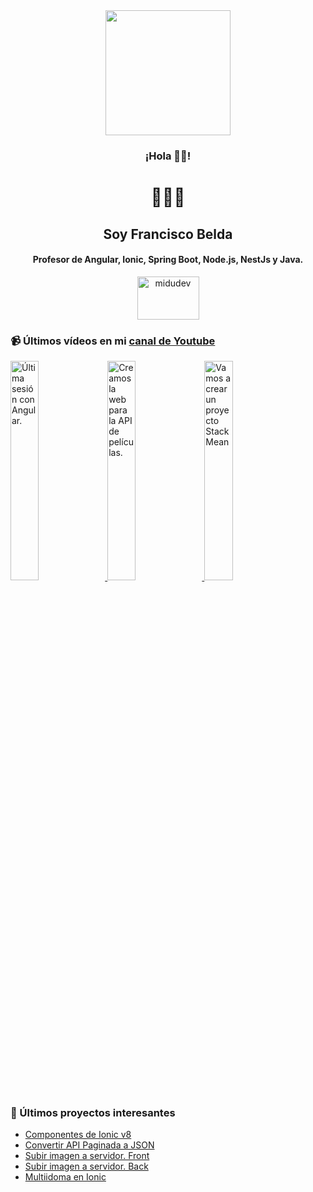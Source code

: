 
<div align="center" width="300">
   <img align="center" width="200" src="https://avatars.githubusercontent.com/u/118449691?v=4" />
   <h3 align="center">¡Hola 👋🏻!</h3>
   <h1 align="center">👨🏻‍💻</h3>
   <h2 align="center">Soy Francisco Belda</h3>
   <h4 align="center">Profesor de Angular, Ionic, Spring Boot, Node.js, NestJs y Java.</h4>
</div>
<!--
<div align="center">
![franciscoBelda's GitHub stats](https://github-readme-stats.vercel.app/api?username=franciscobelda&show_icons=true&locale=es&theme=dark#gh-dark-mode-only)
</div>
-->
<p align="center">
  <span style="width: 8px;"> </span>
   <a href="https://youtube.com/@franciscobelda" target="blank">
    <img align="center" src="https://upload.wikimedia.org/wikipedia/commons/0/09/YouTube_full-color_icon_%282017%29.svg" alt="midudev" height="69px" width="99px" />
  </a>
</p>

### 📹 Últimos vídeos en mi [canal de Youtube](https://youtube.com/@franciscobelda?sub_confirmation=1)

<a href='https://youtu.be/Zj6QJnk9QHo?si=JknxxiP80MaVCSZA' target='_blank'>
  <img width='30%' src='https://i9.ytimg.com/vi/Zj6QJnk9QHo/mqdefault.jpg?v=6750bc2f&sqp=COTUxboG&rs=AOn4CLCA6bO51_ytyhY_QK1_xmvyvsIaUQ' alt='Última sesión con Angular.' />
</a>
<a href='https://youtu.be/EKfosmb2p2w' target='_blank'>
  <img width='30%' src='https://i9.ytimg.com/vi_webp/EKfosmb2p2w/mqdefault.webp?v=674e177e&sqp=COTUxboG&rs=AOn4CLDAFJwUK7C5jRnKE0mucvmAYKGxsw' alt='Creamos la web para la API de películas.' />
</a>
<a href='https://youtu.be/9JiMNex_rak' target='_blank'>
  <img width='30%' src='https://i9.ytimg.com/vi/9JiMNex_rak/mqdefault.jpg?v=6744d955&sqp=COTUxboG&rs=AOn4CLDOroo7bMU3PgzUWnugB0s7UJI0lQ' alt='Vamos a crear un proyecto Stack Mean' />
</a>

### 📝 Últimos proyectos interesantes
- [Componentes de Ionic v8](https://github.com/FranciscoBelda/componentes-ionic-v8)
- [Convertir API Paginada a JSON](https://github.com/FranciscoBelda/converterFile)
- [Subir imagen a servidor. Front](https://github.com/FranciscoBelda/FrontEndFicheros)
- [Subir imagen a servidor. Back](https://github.com/FranciscoBelda/BackendFicheros)
- [Multiidoma en Ionic](https://github.com/FranciscoBelda/multilanguageDAMA)
